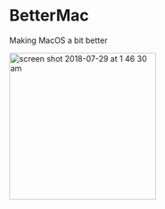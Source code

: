# BetterMac
Making MacOS a bit better

<img width="263" alt="screen shot 2018-07-29 at 1 46 30 am" src="https://user-images.githubusercontent.com/4406751/43363373-4d7cb2a8-92d1-11e8-8b0b-d6eafd23312f.png">
